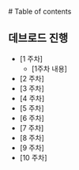 ‌# Table of contents

## 데브로드 진행

* [1 주차]
    * [1주차 내용]
* [2 주차]
* [3 주차]
* [4 주차]
* [5 주차]
* [6 주차]
* [7 주차]
* [8 주차]
* [9 주차]
* [10 주차]